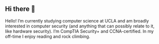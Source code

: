 ## Hi there 👋

Hello! I’m currently studying computer science at UCLA and am broadly interested in computer security (and anything that can possibly relate to it, like hardware security). I’m CompTIA Security+ and CCNA-certified. In my off-time I enjoy reading and rock climbing.
